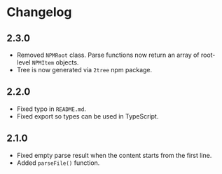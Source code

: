 # Changelog

## 2.3.0

* Removed `NPMRoot` class. Parse functions now return an array of root-level `NPMItem` objects.
* Tree is now generated via `2tree` npm package.

## 2.2.0

* Fixed typo in `README.md`.
* Fixed export so types can be used in TypeScript.

## 2.1.0

* Fixed empty parse result when the content starts from the first line.
* Added `parseFile()` function.
